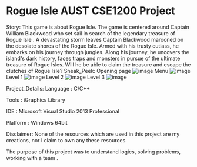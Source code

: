 # Rogue Isle AUST CSE1200 Project
Story:
This game is about Rogue Isle. The game is centered around Captain William Blackwood who set sail in search of the legendary treasure of Rogue Isle . A devastating storm leaves Captain Blackwood marooned on the desolate shores of the Rogue Isle. Armed with his trusty cutlass, he embarks on his journey through jungles. Along his journey, he uncovers the island's dark history, faces traps and monsters in pursue of the ultimate treasure of Rogue Isles. Will he be able to claim the treasure and escape the clutches of Rogue Isle?
Sneak_Peek:
Opening page 
![image](https://github.com/N-Faux/A_2D_PLATFORMER_Game--iGraphics_Project-/assets/148447856/35963615-50d5-4fd3-8a18-179a1558671b)
Menu 
![image](https://github.com/N-Faux/A_2D_PLATFORMER_Game--iGraphics_Project-/assets/148447856/4f57af6b-7b2f-4dfe-a776-f56a3f76edf5)
Level 1
![image](https://github.com/N-Faux/A_2D_PLATFORMER_Game--iGraphics_Project-/assets/148447856/803db950-9d7d-4ce5-a2d4-9ab2ad791ea2)
Level 2
![image](https://github.com/N-Faux/A_2D_PLATFORMER_Game--iGraphics_Project-/assets/148447856/7e601e33-20e1-45a2-86ae-3ac2f7d73e8e)
Level 3
![image](https://github.com/N-Faux/A_2D_PLATFORMER_Game--iGraphics_Project-/assets/148447856/95e5302f-0c81-453f-95a0-34ac251a7238)


Project_Details:
Language : C/C++

Tools : iGraphics Library

IDE : Microsoft Visual Studio 2013 Professional

Platform : Windows 64bit

Disclaimer:
None of the resources which are used in this project are my creations, nor I claim to own any these resources.

The purpose of this project was to understand logics, solving problems, working with a team .
